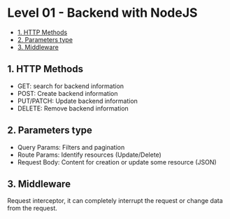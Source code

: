 # Level 01 - Backend with NodeJS <!-- omit in toc -->

- [1. HTTP Methods](#1-http-methods)
- [2. Parameters type](#2-parameters-type)
- [3. Middleware](#3-middleware)

## 1. HTTP Methods

- GET: search for backend information
- POST: Create backend information
- PUT/PATCH: Update backend information
- DELETE: Remove backend information

## 2. Parameters type

- Query Params: Filters and pagination
- Route Params: Identify resources (Update/Delete)
- Request Body: Content for creation or update some resource (JSON)

## 3. Middleware

Request interceptor, it can completely interrupt the request or change data from the request.
